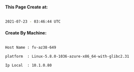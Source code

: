 
   
#### This Page Create at:

```bash

2021-07-23 - 03:46:44 UTC

```

#### Create By Machine:

```bash

Host Name : fv-az38-649

platform  : Linux-5.8.0-1036-azure-x86_64-with-glibc2.31

Ip Local  : 10.1.0.80

```

